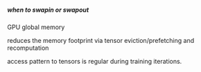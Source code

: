 ##### when to swapin or swapout



GPU global memory

reduces the memory footprint via tensor eviction/prefetching and recomputation

access pattern to tensors is regular during training iterations.